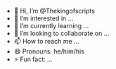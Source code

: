 - 👋 Hi, I’m @Thekingofscripts
- 👀 I’m interested in ...
- 🌱 I’m currently learning ...
- 💞️ I’m looking to collaborate on ...
- 📫 How to reach me ...
- 😄 Pronouns: he/him/his
- ⚡ Fun fact: ...

<!---
Thekingofscripts/Thekingofscripts is a ✨ special ✨ repository because its `README.md` (this file) appears on your GitHub profile.
You can click the Preview link to take a look at your changes.
--->
